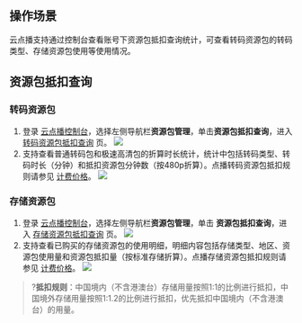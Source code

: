 ## 操作场景
云点播支持通过控制台查看账号下资源包抵扣查询统计，可查看转码资源包的转码类型、存储资源包使用等使用情况。

## 资源包抵扣查询
### 转码资源包
1. 登录 [云点播控制台](https://console.cloud.tencent.com/vod)，选择左侧导航栏**资源包管理**，单击**资源包抵扣查询**，进入 [转码资源包抵扣查询](https://console.cloud.tencent.com/vod/assets/usage) 页。
![](https://qcloudimg.tencent-cloud.cn/raw/37634486db473163caf35a95244fa22a.png)
2. 支持查看普通转码包和极速高清包的折算时长统计，统计中包括转码类型、转码时长（分钟）和抵扣资源包分钟数（按480p折算）。点播转码资源包抵扣规则请参见 [计费价格](https://cloud.tencent.com/document/product/266/14667#ntrans_page)。
![](https://qcloudimg.tencent-cloud.cn/raw/751799493b57ece7c149afd69b911a98.png)


### 存储资源包
1. 登录 [云点播控制台](https://console.cloud.tencent.com/vod)，选择左侧导航栏**资源包管理**，单击 **资源包抵扣查询**，进入 [存储资源包抵扣查询](https://console.cloud.tencent.com/vod/assets/usage) 页。
![](https://qcloudimg.tencent-cloud.cn/raw/13ef9ded9ce2ed047d1d15fcea1f10d8.png)
2. 支持查看已购买的存储资源包的使用明细，明细内容包括存储类型、地区、资源包使用量和资源包抵扣量（按标准存储折算）。点播存储资源包抵扣规则请参见 [计费价格](https://cloud.tencent.com/document/product/266/14667#storage_page)。
![](https://qcloudimg.tencent-cloud.cn/raw/b8f0ce1795c7d413bacb9504ee627dd8.png)
>?**抵扣规则**：中国境内（不含港澳台）存储用量按照1:1的比例进行抵扣，中国境外存储用量按照1:1.2的比例进行抵扣，优先抵扣中国境内（不含港澳台）的用量。
